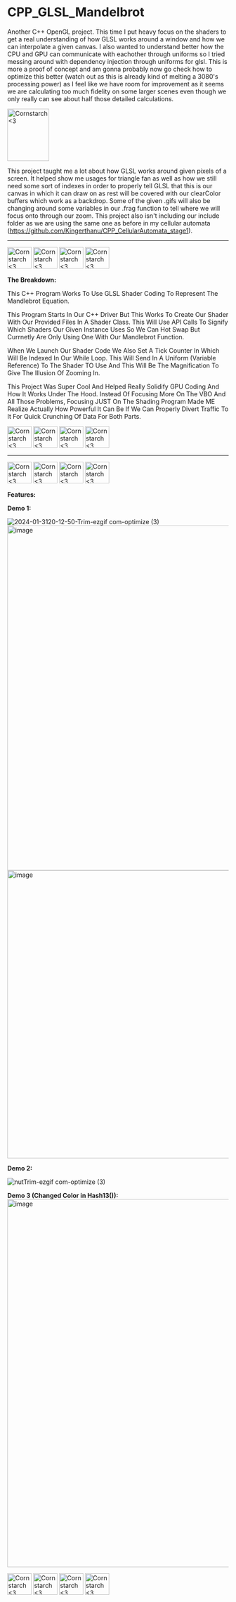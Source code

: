 # CPP_GLSL_Mandelbrot
Another C++ OpenGL project. This time I put heavy focus on the shaders to get a real understanding of how GLSL works around a window and how we can interpolate a given canvas. I also wanted to understand better how the CPU and GPU can communicate with eachother through uniforms so I tried messing around with
dependency injection through uniforms for glsl. This is more a proof of concept and am gonna probably now go check how to optimize this better (watch out as this is already kind of melting a 3080's processing power) as I feel like we have room for improvement as it seems we are calculating too much fidelity on some larger scenes
even though we only really can see about half those detailed calculations.

<img src="https://github.com/Kingerthanu/CPP_GLSL_Mandelbrot/assets/76754592/2c3dc82b-b7ac-4518-94fc-a4c43d018370" alt="Cornstarch <3" width="95" height="119">

This project taught me a lot about how GLSL works around given pixels of a screen. It helped show me usages for triangle fan as well as how we still need some sort of indexes in order to properly tell GLSL that this is our canvas in which it can draw on as rest will be covered with our clearColor buffers which work as a backdrop.
Some of the given .gifs will also be changing around some variables in our .frag function to tell where we will focus onto through our zoom. This project also isn't including our include folder as we are using the same one as before in my cellular automata (https://github.com/Kingerthanu/CPP_CellularAutomata_stage1).


----------------------------------------------
<img src="https://github.com/Kingerthanu/CPP_GLSL_Mandelbrot/assets/76754592/2f67082f-9155-40b2-b094-8ba892b90672" alt="Cornstarch <3" width="55" height="49"> <img src="https://github.com/Kingerthanu/CPP_GLSL_Mandelbrot/assets/76754592/2f67082f-9155-40b2-b094-8ba892b90672" alt="Cornstarch <3" width="55" height="49"> <img src="https://github.com/Kingerthanu/CPP_GLSL_Mandelbrot/assets/76754592/2f67082f-9155-40b2-b094-8ba892b90672" alt="Cornstarch <3" width="55" height="49"> <img src="https://github.com/Kingerthanu/CPP_GLSL_Mandelbrot/assets/76754592/2f67082f-9155-40b2-b094-8ba892b90672" alt="Cornstarch <3" width="55" height="49">



**The Breakdown:**

 This C++ Program Works To Use GLSL Shader Coding To Represent The Mandlebrot Equation.

This Program Starts In Our C++ Driver But This Works To Create Our Shader With Our Provided Files In A Shader Class. This Will Use API Calls To Signify Which Shaders Our Given Instance Uses So We Can Hot Swap But Currnetly Are Only Using One With Our Mandlebrot Function.

 When We Launch Our Shader Code We Also Set A Tick Counter In Which Will Be Indexed In Our While Loop. This Will Send In A Uniform (Variable Reference) To The Shader TO Use And This Will Be The Magnification To Give The Illusion Of Zooming In. 

This Project Was Super Cool And Helped Really Solidify GPU Coding And How It Works Under The Hood. Instead Of Focusing More On The VBO And All Those Problems, Focusing JUST On The Shading Program Made ME Realize Actually How Powerful It Can Be If We Can Properly Divert Traffic To It For Quick Crunching Of Data For Both Parts.
 

<img src="https://github.com/Kingerthanu/CPP_GLSL_Mandelbrot/assets/76754592/eac58592-6933-4190-a02e-d6ae87d16243" alt="Cornstarch <3" width="55" height="49"> <img src="https://github.com/Kingerthanu/CPP_GLSL_Mandelbrot/assets/76754592/eac58592-6933-4190-a02e-d6ae87d16243" alt="Cornstarch <3" width="55" height="49"> <img src="https://github.com/Kingerthanu/CPP_GLSL_Mandelbrot/assets/76754592/eac58592-6933-4190-a02e-d6ae87d16243" alt="Cornstarch <3" width="55" height="49"> <img src="https://github.com/Kingerthanu/CPP_GLSL_Mandelbrot/assets/76754592/eac58592-6933-4190-a02e-d6ae87d16243" alt="Cornstarch <3" width="55" height="49">

----------------------------------------------

<img src="https://github.com/Kingerthanu/CPP_GLSL_Mandelbrot/assets/76754592/d408b7c2-4a1d-41eb-bc7d-89a33eda76ae" alt="Cornstarch <3" width="55" height="49"> <img src="https://github.com/Kingerthanu/CPP_GLSL_Mandelbrot/assets/76754592/d408b7c2-4a1d-41eb-bc7d-89a33eda76ae" alt="Cornstarch <3" width="55" height="49"> <img src="https://github.com/Kingerthanu/CPP_GLSL_Mandelbrot/assets/76754592/d408b7c2-4a1d-41eb-bc7d-89a33eda76ae" alt="Cornstarch <3" width="55" height="49"> <img src="https://github.com/Kingerthanu/CPP_GLSL_Mandelbrot/assets/76754592/d408b7c2-4a1d-41eb-bc7d-89a33eda76ae" alt="Cornstarch <3" width="55" height="49">


**Features:**

**Demo 1:**

![2024-01-3120-12-50-Trim-ezgif com-optimize (3)](https://github.com/Kingerthanu/CPP_GLSL_Mandelbrot/assets/76754592/678e7a2c-74a4-4402-8124-d12ad35ed8e3)
<img width="785" alt="image" src="https://github.com/Kingerthanu/CPP_GLSL_Mandelbrot/assets/76754592/e6fbdce2-cf05-4b42-a365-2be7346f5475">
<img width="656" alt="image" src="https://github.com/Kingerthanu/CPP_GLSL_Mandelbrot/assets/76754592/8ccc6d9c-4c0d-4d7e-b280-4bb9ec6b61d1">

**Demo 2:**

![nutTrim-ezgif com-optimize (3)](https://github.com/Kingerthanu/CPP_GLSL_Mandelbrot/assets/76754592/9ae5ec1b-c52a-4df3-8c74-3a4a46a47f16)

**Demo 3 (Changed Color in Hash13()):**
<img width="838" alt="image" src="https://github.com/Kingerthanu/CPP_GLSL_Mandelbrot/assets/76754592/c0d97b6b-3501-4f28-a3a1-70055e96d7ee">



<img src="https://github.com/Kingerthanu/CPP_GLSL_Mandelbrot/assets/76754592/d25aac66-ec75-4f21-b4a7-3293b4692fa5" alt="Cornstarch <3" width="55" height="49"> <img src="https://github.com/Kingerthanu/CPP_GLSL_Mandelbrot/assets/76754592/d25aac66-ec75-4f21-b4a7-3293b4692fa5" alt="Cornstarch <3" width="55" height="49"> <img src="https://github.com/Kingerthanu/CPP_GLSL_Mandelbrot/assets/76754592/d25aac66-ec75-4f21-b4a7-3293b4692fa5" alt="Cornstarch <3" width="55" height="49"> <img src="https://github.com/Kingerthanu/CPP_GLSL_Mandelbrot/assets/76754592/d25aac66-ec75-4f21-b4a7-3293b4692fa5" alt="Cornstarch <3" width="55" height="49">
